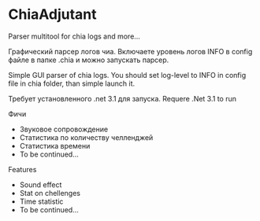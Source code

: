 # ChiaAdjutant
Parser multitool for chia logs and more...

Графический парсер логов чиа. 
Включаете уровень логов INFO в config файле в папке .chia и можно запускать парсер.

Simple GUI parser of chia logs.
You should set log-level to INFO in config file in chia folder, than simple launch it.

Требует установленного .net 3.1 для запуска.
Requere .Net 3.1 to run

Фичи
- Звуковое сопровождение
- Статистика по количеству челленджей
- Статистика времени
- To be continued...

Features
- Sound effect
- Stat on chellenges
- Time statistic
- To be continued...
